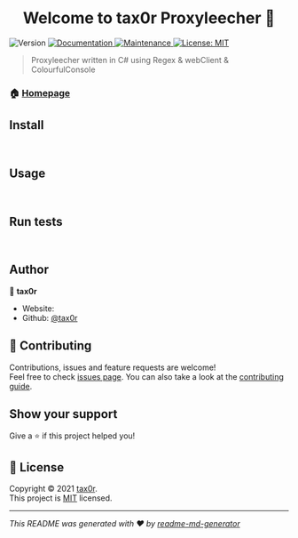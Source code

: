 <h1 align="center">Welcome to tax0r Proxyleecher 👋</h1>
<p>
  <img alt="Version" src="https://img.shields.io/badge/version- -blue.svg?cacheSeconds=2592000" />
  <a href=" " target="_blank">
    <img alt="Documentation" src="https://img.shields.io/badge/documentation-yes-brightgreen.svg" />
  </a>
  <a href="https://github.com/kefranabg/readme-md-generator/graphs/commit-activity" target="_blank">
    <img alt="Maintenance" src="https://img.shields.io/badge/Maintained%3F-yes-green.svg" />
  </a>
  <a href=" " target="_blank">
    <img alt="License: MIT" src="https://img.shields.io/github/license/tax0r/tax0r Proxyleecher" />
  </a>
</p>

> Proxyleecher written in C# using Regex & webClient & ColourfulConsole

### 🏠 [Homepage]( )

## Install

```sh
 
```

## Usage

```sh
 
```

## Run tests

```sh
 
```

## Author

👤 **tax0r**

* Website:  
* Github: [@tax0r](https://github.com/tax0r)

## 🤝 Contributing

Contributions, issues and feature requests are welcome!<br />Feel free to check [issues page]( ). You can also take a look at the [contributing guide]( ).

## Show your support

Give a ⭐️ if this project helped you!

## 📝 License

Copyright © 2021 [tax0r](https://github.com/tax0r).<br />
This project is [MIT]( ) licensed.

***
_This README was generated with ❤️ by [readme-md-generator](https://github.com/kefranabg/readme-md-generator)_
